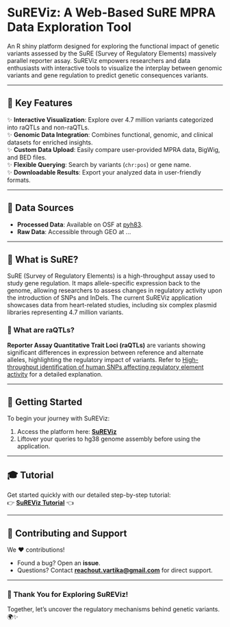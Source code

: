 # SuREViz: A Web-Based SuRE MPRA Data Exploration Tool

An R shiny platform designed for exploring the functional impact of genetic variants assessed by the SuRE (Survey of Regulatory Elements) massively parallel reporter assay. SuREViz empowers researchers and data enthusiasts with interactive tools to visualize the interplay between genomic variants and gene regulation to predict genetic consequences variants.

---

## 🌟 Key Features

✨ **Interactive Visualization**: Explore over 4.7 million variants categorized into raQTLs and non-raQTLs.  
✨ **Genomic Data Integration**: Combines functional, genomic, and clinical datasets for enriched insights.  
✨ **Custom Data Upload**: Easily compare user-provided MPRA data, BigWig, and BED files.  
✨ **Flexible Querying**: Search by variants (`chr:pos`) or gene name.  
✨ **Downloadable Results**: Export your analyzed data in user-friendly formats.  

---

## 🔬 Data Sources

- **Processed Data**: Available on OSF at [pyh83](https://osf.io/pyh83/).  
- **Raw Data**: Accessible through GEO at ...  

---

## 🔬 What is SuRE?

SuRE (Survey of Regulatory Elements) is a high-throughput assay used to study gene regulation. It maps allele-specific expression back to the genome, allowing researchers to assess changes in regulatory activity upon the introduction of SNPs and InDels. The current SuREViz application showcases data from heart-related studies, including six complex plasmid libraries representing 4.7 million variants.  

### 🧬 What are raQTLs?  
**Reporter Assay Quantitative Trait Loci (raQTLs)** are variants showing significant differences in expression between reference and alternate alleles, highlighting the regulatory impact of variants. Refer to [High-throughput identification of human SNPs affecting regulatory element activity](https://doi-org.utrechtuniversity.idm.oclc.org/10.1038/s41588-019-0455-2) for a detailed explanation.

---

## 🚀 Getting Started

To begin your journey with SuREViz:  
1. Access the platform here: **[SuREViz](http://192.168.107.99:6197)**  
2. Liftover your queries to hg38 genome assembly before using the application. 

---


## 🎓 Tutorial

Get started quickly with our detailed step-by-step tutorial:  
👉 **[SuREViz Tutorial](https://vartikabisht6197.github.io/SuREViz/SuREVizTutorial.html)** 👈  

---

## 🤝 Contributing and Support  

We ❤️ contributions!  
- Found a bug? Open an **issue**.  
- Questions? Contact **reachout.vartika@gmail.com** for direct support.

---

### 🌟 Thank You for Exploring SuREViz!  
Together, let’s uncover the regulatory mechanisms behind genetic variants. 🌍✨
